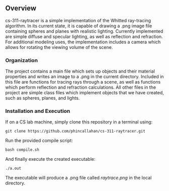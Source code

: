## Overview
cs-311-raytracer is a simple implementation of the Whitted ray-tracing algorithm. In its current state, it is capable of drawing a .png image file containing spheres and planes with realistic lighting. Currently implemented are simple diffuse and specular lighting, as well as reflection and refraction. For additional modeling uses, the implementation includes a camera which allows for rotating the viewing volume of the scene.

### Organization
The project contains a main file which sets up objects and their material properties and writes an image to a .png in the current directory. Included in this file are functions for tracing rays through a scene, as well as functions which perform reflection and refraction calculations. All other files in the project are simple class files which implement objects that we have created, such as spheres, planes, and lights. 

### Installation and Execution
If on a CS lab machine, simply clone this repository in a terminal using:
```
git clone https://github.com/phincallahan/cs-311-raytracer.git
```
Run the provided compile script:
```
bash compile.sh
```
And finally execute the created executable:
```
./a.out
```
The executable will produce a .png file called *raytrace.png* in the local directory.

